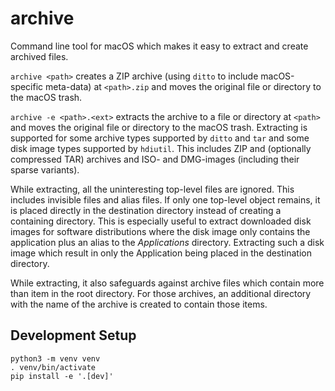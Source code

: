 # archive

Command line tool for macOS which makes it easy to extract and create archived files.

`archive <path>` creates a ZIP archive (using `ditto` to include macOS-specific meta-data) at `<path>.zip` and moves the original file or directory to the macOS trash.

`archive -e <path>.<ext>` extracts the archive to a file or directory at `<path>` and moves the original file or directory to the macOS trash. Extracting is supported for some archive types supported by `ditto` and `tar` and some disk image types supported by `hdiutil`. This includes ZIP and (optionally compressed TAR) archives and ISO- and DMG-images (including their sparse variants).

While extracting, all the uninteresting top-level files are ignored. This includes invisible files and alias files. If only one top-level object remains, it is placed directly in the destination directory instead of creating a containing directory. This is especially useful to extract downloaded disk images for software distributions where the disk image only contains the application plus an alias to the _Applications_ directory. Extracting such a disk image which result in only the Application being placed in the destination directory.

While extracting, it also safeguards against archive files which contain more than item in the root directory. For those archives, an additional directory with the name of the archive is created to contain those items.


## Development Setup

```
python3 -m venv venv
. venv/bin/activate
pip install -e '.[dev]'
```
